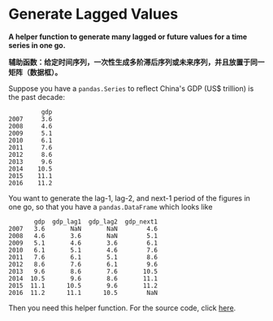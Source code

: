# Generate Lagged Values

**A helper function to generate many lagged or future values for a time series in one go.** 

**辅助函数：给定时间序列，一次性生成多阶滞后序列或未来序列，并且放置于同一矩阵（数据框）。**

Suppose you have a `pandas.Series` to reflect China's GDP (US$ trillion) is the past decade:

```
         gdp
2007     3.6
2008     4.6
2009     5.1
2010     6.1
2011     7.6
2012     8.6
2013     9.6
2014    10.5
2015    11.1
2016    11.2
```

You want to generate the lag-1, lag-2, and next-1 period of the figures in one go, so that you have a `pandas.DataFrame` which looks like

           gdp  gdp_lag1  gdp_lag2  gdp_next1
    2007   3.6       NaN       NaN        4.6
    2008   4.6       3.6       NaN        5.1
    2009   5.1       4.6       3.6        6.1
    2010   6.1       5.1       4.6        7.6
    2011   7.6       6.1       5.1        8.6
    2012   8.6       7.6       6.1        9.6
    2013   9.6       8.6       7.6       10.5
    2014  10.5       9.6       8.6       11.1
    2015  11.1      10.5       9.6       11.2
    2016  11.2      11.1      10.5        NaN

Then you need this helper function. For the source code, click [here](lag.py).